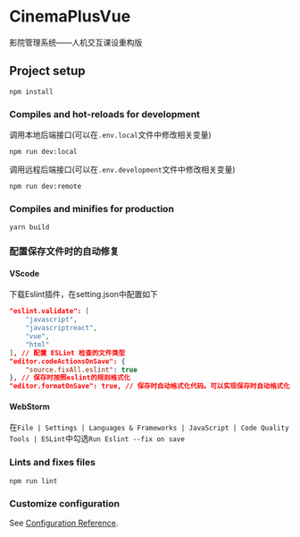 # CinemaPlusVue

影院管理系统——人机交互课设重构版

## Project setup

```
npm install
```

### Compiles and hot-reloads for development

调用本地后端接口(可以在`.env.local`文件中修改相关变量)

```
npm run dev:local
```

调用远程后端接口(可以在`.env.development`文件中修改相关变量)

```
npm run dev:remote
```

### Compiles and minifies for production

```
yarn build
```

### 配置保存文件时的自动修复

#### VScode

下载Eslint插件，在setting.json中配置如下

```json
"eslint.validate": [
    "javascript",
    "javascriptreact",
    "vue",
    "html"
], // 配置 ESLint 检查的文件类型
"editor.codeActionsOnSave": {
    "source.fixAll.eslint": true
}, // 保存时按照eslint的规则格式化
"editor.formatOnSave": true, // 保存时自动格式化代码。可以实现保存时自动格式化style代码
```

#### WebStorm

在`File | Settings | Languages & Frameworks | JavaScript | Code Quality Tools | ESLint`中勾选`Run Eslint --fix on save`

### Lints and fixes files

```
npm run lint
```

### Customize configuration

See [Configuration Reference](https://cli.vuejs.org/config/).
